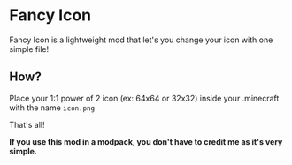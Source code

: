 # Fancy Icon

Fancy Icon is a lightweight mod that let's you change your icon with one simple file!

## How?

Place your 1:1 power of 2 icon (ex: 64x64 or 32x32) inside your .minecraft with the name `icon.png`

That's all!

**If you use this mod in a modpack, you don't have to credit me as it's very simple.**
